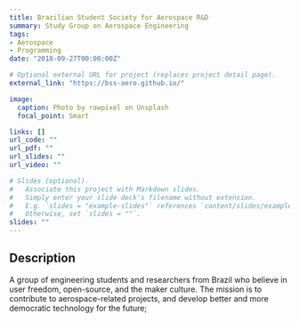 ```yaml
---
title: Brazilian Student Society for Aerospace R&D
summary: Study Group on Aerospace Engineering
tags:
- Aerospace
- Programming
date: "2018-09-27T00:00:00Z"

# Optional external URL for project (replaces project detail page).
external_link: "https://bss-aero.github.io/"

image:
  caption: Photo by rawpixel on Unsplash
  focal_point: Smart

links: []
url_code: ""
url_pdf: ""
url_slides: ""
url_video: ""

# Slides (optional).
#   Associate this project with Markdown slides.
#   Simply enter your slide deck's filename without extension.
#   E.g. `slides = "example-slides"` references `content/slides/example-slides.md`.
#   Otherwise, set `slides = ""`.
slides: ""
---
```


## Description
A group of engineering students and researchers from
Brazil who believe in user freedom, open-source, and the maker
culture. The mission is to contribute to aerospace-related projects,
and develop better and more democratic technology for the future;
